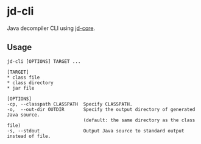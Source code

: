 jd-cli
======

Java decompiler CLI using [jd-core](https://github.com/java-decompiler/jd-core).

Usage
-----

```
jd-cli [OPTIONS] TARGET ...

[TARGET]
* class file
* class directory
* jar file

[OPTIONS]
-cp, --classpath CLASSPATH  Specify CLASSPATH.
-o,  --out-dir OUTDIR       Specify the output directory of generated Java source.
                            (default: the same directory as the class file)
-s, --stdout                Output Java source to standard output instead of file.
```

